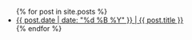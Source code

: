
<ul class="entries">
  {% for post in site.posts %}
  <li>
    <a href="{{ post.url }}">
    {{ post.date | date: "%d %B %Y" }} | {{ post.title }} 
    </a>
  </li>
  {% endfor %}
</ul>

